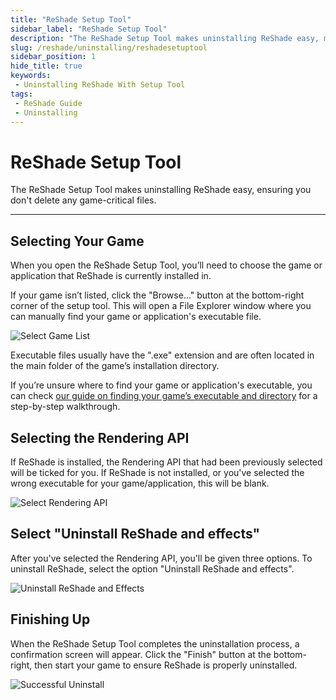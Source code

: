 ```yaml
---
title: "ReShade Setup Tool"
sidebar_label: "ReShade Setup Tool"
description: "The ReShade Setup Tool makes uninstalling ReShade easy, making sure that you don't delete any game critical files!"
slug: /reshade/uninstalling/reshadesetuptool
sidebar_position: 1
hide_title: true
keywords: 
 - Uninstalling ReShade With Setup Tool
tags:
 - ReShade Guide
 - Uninstalling
---
```


# ReShade Setup Tool

The ReShade Setup Tool makes uninstalling ReShade easy, ensuring you don't delete any game-critical files.

---

## Selecting Your Game
When you open the ReShade Setup Tool, you’ll need to choose the game or application that ReShade is currently installed in.

If your game isn’t listed, click the "Browse..." button at the bottom-right corner of the setup tool. This will open a File Explorer window where you can manually find your game or application's executable file.

![Select Game List](https://assets.martysmods.com/additionalguides/reshade/setupgamelist.webp)

Executable files usually have the ".exe" extension and are often located in the main folder of the game’s installation directory.

If you’re unsure where to find your game or application's executable, you can check [our guide on finding your game’s executable and directory](/additionalguides/03findgameexecutable) for a step-by-step walkthrough.

## Selecting the Rendering API
If ReShade is installed, the Rendering API that had been previously selected will be ticked for you. If ReShade is not installed, or you've selected the wrong executable for your game/application, this will be blank.

![Select Rendering API](https://assets.martysmods.com/additionalguides/reshade/setuprenderingapi.webp)

## Select "Uninstall ReShade and effects"
After you've selected the Rendering API, you'll be given three options. To uninstall ReShade, select the option "Uninstall ReShade and effects".

![Uninstall ReShade and Effects](https://assets.martysmods.com/additionalguides/reshade/setuptooluninstalleffects.webp)

## Finishing Up
When the ReShade Setup Tool completes the uninstallation process, a confirmation screen will appear. Click the "Finish" button at the bottom-right, then start your game to ensure ReShade is properly uninstalled.

![Successful Uninstall](https://assets.martysmods.com/additionalguides/reshade/setuptoolsuccessuninstall.webp)
